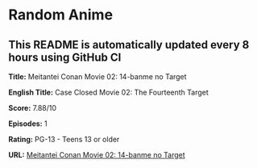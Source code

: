 # Random Anime

## This README is automatically updated every 8 hours using GitHub CI

**Title:** Meitantei Conan Movie 02: 14-banme no Target

**English Title:** Case Closed Movie 02: The Fourteenth Target

**Score:** 7.88/10

**Episodes:** 1

**Rating:** PG-13 - Teens 13 or older

**URL:** [Meitantei Conan Movie 02: 14-banme no Target](https://myanimelist.net/anime/780/Meitantei_Conan_Movie_02__14-banme_no_Target)